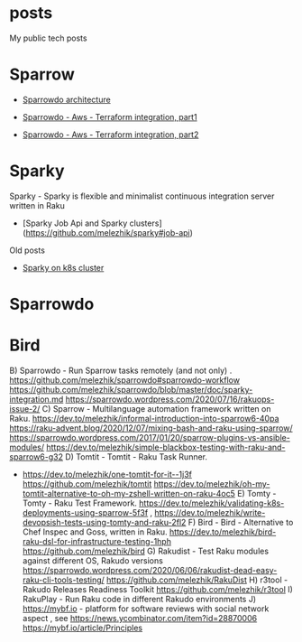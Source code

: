 # posts
My public tech posts

# Sparrow

* [Sparrowdo architecture](https://github.com/melezhik/sparrowdo#sparrowdo-workflow)

* [Sparrowdo - Aws - Terraform integration, part1](https://github.com/melezhik/sparrowdo/blob/master/doc/sparky-integration.md)

* [Sparrowdo - Aws - Terraform integration, part2](https://sparrowdo.wordpress.com/2020/07/16/rakuops-issue-2/)

# Sparky

Sparky - Sparky is flexible and minimalist continuous integration server written in Raku

* [Sparky Job Api and Sparky clusters] (https://github.com/melezhik/sparky#job-api)

Old posts

* [Sparky on k8s cluster](https://sparrowdo.wordpress.com/2020/12/15/sparky-on-k8s-cluster/)

# Sparrowdo

# Bird

B) Sparrowdo -  Run Sparrow tasks remotely (and not only)
. https://github.com/melezhik/sparrowdo#sparrowdo-workflow   https://github.com/melezhik/sparrowdo/blob/master/doc/sparky-integration.md   https://sparrowdo.wordpress.com/2020/07/16/rakuops-issue-2/  C) Sparrow - Multilanguage automation framework written on Raku. https://dev.to/melezhik/informal-introduction-into-sparrow6-40pa https://raku-advent.blog/2020/12/07/mixing-bash-and-raku-using-sparrow/  https://sparrowdo.wordpress.com/2017/01/20/sparrow-plugins-vs-ansible-modules/ https://dev.to/melezhik/simple-blackbox-testing-with-raku-and-sparrow6-g32 D) Tomtit - Tomtit - Raku Task Runner.
 - https://dev.to/melezhik/one-tomtit-for-it--1j3f https://github.com/melezhik/tomtit  https://dev.to/melezhik/oh-my-tomtit-alternative-to-oh-my-zshell-written-on-raku-4oc5  E) Tomty - Tomty - Raku Test Framework.
 https://dev.to/melezhik/validating-k8s-deployments-using-sparrow-5f3f , https://dev.to/melezhik/write-devopsish-tests-using-tomty-and-raku-2fl2 F) Bird - Bird - Alternative to Chef Inspec and Goss, written in Raku. https://dev.to/melezhik/bird-raku-dsl-for-infrastructure-testing-1hph https://github.com/melezhik/bird G) Rakudist - Test Raku modules against different OS, Rakudo versions
 https://sparrowdo.wordpress.com/2020/06/06/rakudist-dead-easy-raku-cli-tools-testing/ https://github.com/melezhik/RakuDist H) r3tool - Rakudo Releases Readiness Toolkit
 https://github.com/melezhik/r3tool I) RakuPlay - Run Raku code in different Rakudo environments J) https://mybf.io - platform for software reviews with social network aspect , see https://news.ycombinator.com/item?id=28870006 https://mybf.io/article/Principles 
